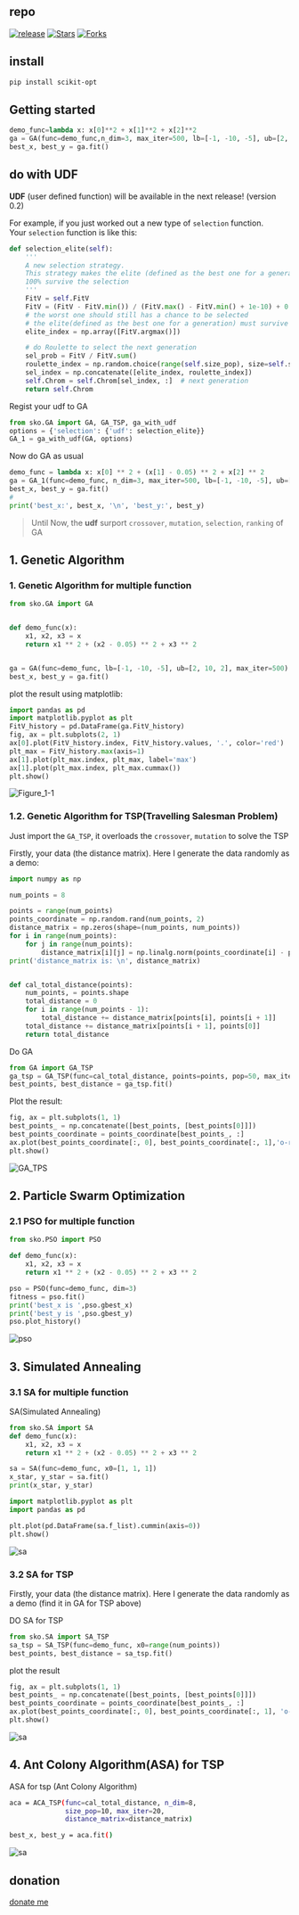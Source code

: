 
## repo

[![release](https://img.shields.io/github/v/release/guofei9987/scikit-opt)](https://github.com/guofei9987/scikit-opt)
[![Stars](https://img.shields.io/github/stars/guofei9987/scikit-opt.svg?label=Stars&style=social)](https://github.com/guofei9987/scikit-opt/stargazers)
[![Forks](https://img.shields.io/github/forks/guofei9987/scikit-opt.svg?label=Fork&style=social)](https://github.com/guofei9987/scikit-opt/network/members)

## install

```bash
pip install scikit-opt
```

## Getting started
```python
demo_func=lambda x: x[0]**2 + x[1]**2 + x[2]**2
ga = GA(func=demo_func,n_dim=3, max_iter=500, lb=[-1, -10, -5], ub=[2, 10, 2])
best_x, best_y = ga.fit()
```

## do with UDF
**UDF** (user defined function) will be available in the next release! (version 0.2)

For example, if you just worked out a new type of `selection` function.  
Your `selection` function is like this:
```python
def selection_elite(self):
    '''
    A new selection strategy.
    This strategy makes the elite (defined as the best one for a generation)
    100% survive the selection
    '''
    FitV = self.FitV
    FitV = (FitV - FitV.min()) / (FitV.max() - FitV.min() + 1e-10) + 0.2
    # the worst one should still has a chance to be selected
    # the elite(defined as the best one for a generation) must survive the selection
    elite_index = np.array([FitV.argmax()])

    # do Roulette to select the next generation
    sel_prob = FitV / FitV.sum()
    roulette_index = np.random.choice(range(self.size_pop), size=self.size_pop - 1, p=sel_prob)
    sel_index = np.concatenate([elite_index, roulette_index])
    self.Chrom = self.Chrom[sel_index, :]  # next generation
    return self.Chrom
```

Regist your udf to GA
```python
from sko.GA import GA, GA_TSP, ga_with_udf
options = {'selection': {'udf': selection_elite}}
GA_1 = ga_with_udf(GA, options)
```

Now do GA as usual
```python
demo_func = lambda x: x[0] ** 2 + (x[1] - 0.05) ** 2 + x[2] ** 2
ga = GA_1(func=demo_func, n_dim=3, max_iter=500, lb=[-1, -10, -5], ub=[2, 10, 2])
best_x, best_y = ga.fit()
#
print('best_x:', best_x, '\n', 'best_y:', best_y)
```
>Until Now, the **udf** surport `crossover`, `mutation`, `selection`, `ranking` of GA


## 1. Genetic Algorithm
### 1. Genetic Algorithm for multiple function

```py
from sko.GA import GA


def demo_func(x):
    x1, x2, x3 = x
    return x1 ** 2 + (x2 - 0.05) ** 2 + x3 ** 2


ga = GA(func=demo_func, lb=[-1, -10, -5], ub=[2, 10, 2], max_iter=500)
best_x, best_y = ga.fit()
```
plot the result using matplotlib:
```py
import pandas as pd
import matplotlib.pyplot as plt
FitV_history = pd.DataFrame(ga.FitV_history)
fig, ax = plt.subplots(2, 1)
ax[0].plot(FitV_history.index, FitV_history.values, '.', color='red')
plt_max = FitV_history.max(axis=1)
ax[1].plot(plt_max.index, plt_max, label='max')
ax[1].plot(plt_max.index, plt_max.cummax())
plt.show()
```

![Figure_1-1](https://i.imgur.com/yT7lm8a.png)

### 1.2. Genetic Algorithm for TSP(Travelling Salesman Problem)
Just import the `GA_TSP`, it overloads the `crossover`, `mutation` to solve the TSP

Firstly, your data (the distance matrix). Here I generate the data randomly as a demo:
```py
import numpy as np

num_points = 8

points = range(num_points)
points_coordinate = np.random.rand(num_points, 2)
distance_matrix = np.zeros(shape=(num_points, num_points))
for i in range(num_points):
    for j in range(num_points):
        distance_matrix[i][j] = np.linalg.norm(points_coordinate[i] - points_coordinate[j], ord=2)
print('distance_matrix is: \n', distance_matrix)


def cal_total_distance(points):
    num_points, = points.shape
    total_distance = 0
    for i in range(num_points - 1):
        total_distance += distance_matrix[points[i], points[i + 1]]
    total_distance += distance_matrix[points[i + 1], points[0]]
    return total_distance
```

Do GA
```py
from GA import GA_TSP
ga_tsp = GA_TSP(func=cal_total_distance, points=points, pop=50, max_iter=200, Pm=0.001)
best_points, best_distance = ga_tsp.fit()
```

Plot the result:
```py
fig, ax = plt.subplots(1, 1)
best_points_ = np.concatenate([best_points, [best_points[0]]])
best_points_coordinate = points_coordinate[best_points_, :]
ax.plot(best_points_coordinate[:, 0], best_points_coordinate[:, 1],'o-r')
plt.show()
```

![GA_TPS](https://github.com/guofei9987/pictures_for_blog/blob/master/heuristic_algorithm/ga_tsp.png?raw=true)


## 2. Particle Swarm Optimization
### 2.1 PSO for multiple function

```py
from sko.PSO import PSO

def demo_func(x):
    x1, x2, x3 = x
    return x1 ** 2 + (x2 - 0.05) ** 2 + x3 ** 2

pso = PSO(func=demo_func, dim=3)
fitness = pso.fit()
print('best_x is ',pso.gbest_x)
print('best_y is ',pso.gbest_y)
pso.plot_history()
```


![pso](https://github.com/guofei9987/pictures_for_blog/blob/master/heuristic_algorithm/pso.png?raw=true)



## 3. Simulated Annealing
### 3.1 SA for multiple function
SA(Simulated Annealing)
```python
from sko.SA import SA
def demo_func(x):
    x1, x2, x3 = x
    return x1 ** 2 + (x2 - 0.05) ** 2 + x3 ** 2

sa = SA(func=demo_func, x0=[1, 1, 1])
x_star, y_star = sa.fit()
print(x_star, y_star)

```

```python
import matplotlib.pyplot as plt
import pandas as pd

plt.plot(pd.DataFrame(sa.f_list).cummin(axis=0))
plt.show()
```
![sa](https://github.com/guofei9987/pictures_for_blog/blob/master/heuristic_algorithm/sa.png?raw=true)

### 3.2 SA for TSP
Firstly, your data (the distance matrix). Here I generate the data randomly as a demo (find it in GA for TSP above)

DO SA for TSP
```python
from sko.SA import SA_TSP
sa_tsp = SA_TSP(func=demo_func, x0=range(num_points))
best_points, best_distance = sa_tsp.fit()
```

plot the result
```python
fig, ax = plt.subplots(1, 1)
best_points_ = np.concatenate([best_points, [best_points[0]]])
best_points_coordinate = points_coordinate[best_points_, :]
ax.plot(best_points_coordinate[:, 0], best_points_coordinate[:, 1], 'o-r')
plt.show()
```
![sa](https://github.com/guofei9987/pictures_for_blog/blob/master/heuristic_algorithm/sa_tsp.png?raw=true)




## 4. Ant Colony Algorithm(ASA) for TSP
ASA for tsp (Ant Colony Algorithm)  


```bash
aca = ACA_TSP(func=cal_total_distance, n_dim=8,
              size_pop=10, max_iter=20,
              distance_matrix=distance_matrix)

best_x, best_y = aca.fit()
```
![sa](https://github.com/guofei9987/pictures_for_blog/blob/master/heuristic_algorithm/aca_tsp.png?raw=true)



































## donation


[donate me](https://guofei9987.github.io/donate/)
